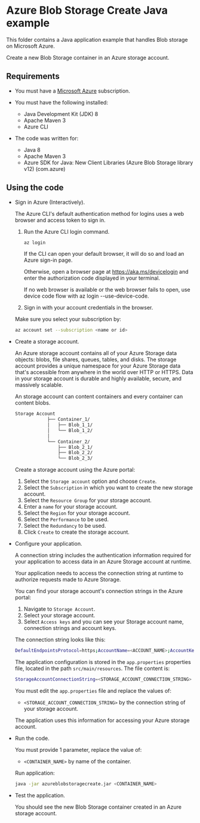 # Azure Blob Storage Create Java example

This folder contains a Java application example that handles Blob storage on Microsoft Azure.

Create a new Blob Storage container in an Azure storage account.

## Requirements

* You must have a [Microsoft Azure](https://azure.microsoft.com/) subscription.

* You must have the following installed:
  * Java Development Kit (JDK) 8
  * Apache Maven 3 
  * Azure CLI

* The code was written for:
  * Java 8
  * Apache Maven 3
  * Azure SDK for Java: New Client Libraries (Azure Blob Storage library v12) (com.azure)

## Using the code

* Sign in Azure (Interactively).

  The Azure CLI's default authentication method for logins uses a web browser and access token to sign in.

  1. Run the Azure CLI login command.

      ```bash
      az login
      ```

      If the CLI can open your default browser, it will do so and load an Azure sign-in page.

      Otherwise, open a browser page at https://aka.ms/devicelogin and enter the authorization code displayed in your terminal.

      If no web browser is available or the web browser fails to open, use device code flow with az login --use-device-code.

  2. Sign in with your account credentials in the browser.

  Make sure you select your subscription by:

  ```bash
  az account set --subscription <name or id>
  ```

* Create a storage account.

  An Azure storage account contains all of your Azure Storage data objects: blobs, file shares, queues, tables, and disks. The storage account provides a unique namespace for your Azure Storage data that's accessible from anywhere in the world over HTTP or HTTPS. Data in your storage account is durable and highly available, secure, and massively scalable.
  
  An storage account can content containers and every container can content blobs.

  ```bash
  Storage Account
              ├── Container_1/
              │   ├── Blob_1_1/
              │   └── Blob_1_2/
              │
              └── Container_2/
                  ├── Blob_2_1/
                  ├── Blob_2_2/
                  └── Blob_2_3/
  ```

  Create a storage account using the Azure portal:
  
  1. Select the `Storage account` option and choose `Create`.
  2. Select the `Subscription` in which you want to create the new storage account.
  3. Select the `Resource Group` for your storage account.
  4. Enter a `name` for your storage account.
  5. Select the `Region` for your storage account. 
  6. Select the `Performance` to be used.
  7. Select the `Redundancy` to be used.
  8. Click `Create` to create the storage account.

* Configure your application.

  A connection string includes the authentication information required for your application to access data in an Azure Storage account at runtime.

  Your application needs to access the connection string at runtime to authorize requests made to Azure Storage.

  You can find your storage account's connection strings in the Azure portal:
  
    1. Navigate to `Storage Account`.
    2. Select your storage account.
    3. Select `Access keys` and you can see your Storage account name, connection strings and account keys.

  The connection string looks like this:

    ```bash
    DefaultEndpointsProtocol=https;AccountName=<ACCOUNT_NAME>;AccountKey=<ACCOUNT_KEY>;EndpointSuffix=core.windows.net
    ```
  
  The application configuration is stored in the `app.properties` properties file, located in the path `src/main/resources`. The file content is:

  ```bash
  StorageAccountConnectionString=<STORAGE_ACCOUNT_CONNECTION_STRING>
  ```

  You must edit the `app.properties` file and replace the values of:
  
  * `<STORAGE_ACCOUNT_CONNECTION_STRING>` by the connection string of your storage account.
  
  The application uses this information for accessing your Azure storage account.

* Run the code.

  You must provide 1 parameter, replace the value of:

  * `<CONTAINER_NAME>` by name of the container.

  Run application:

  ```bash
  java -jar azureblobstoragecreate.jar <CONTAINER_NAME>
  ```

* Test the application.

  You should see the new Blob Storage container created in an Azure storage account.
